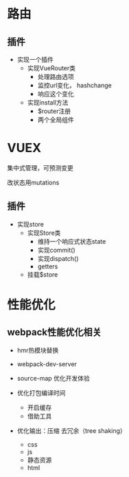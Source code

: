 # 路由
## 插件
* 实现一个插件
    * 实现VueRouter类
        * 处理路由选项
        * 监控url变化， hashchange
        * 响应这个变化
    * 实现install方法
        * $router注册
        * 两个全局组件
  
# VUEX
集中式管理，可预测变更

改状态用mutations

## 插件
* 实现store
    * 实现Store类
        * 维持一个响应式状态state
        * 实现commit()
        * 实现dispatch()
        * getters
    * 挂载$store


# 性能优化
## webpack性能优化相关
* hmr热模块替换
* webpack-dev-server
* source-map 优化开发体验


* 优化打包编译时间
    * 开启缓存
    * 借助工具
  

* 优化输出：压缩 去冗余（tree shaking）
    * css
    * js
    * 静态资源
    * html